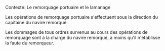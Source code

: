 Contexte: Le remorquage portuaire et le lamanage

Les opérations de remorquage portuaire s'effectuent sous la direction du capitaine du navire remorqué.

Les dommages de tous ordres survenus au cours des opérations de remorquage sont à la charge du navire remorqué, à moins qu'il n'établisse la faute du remorqueur.
